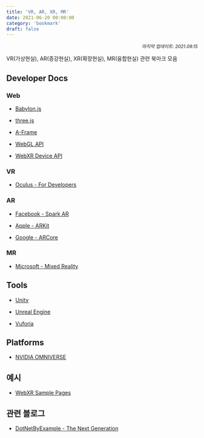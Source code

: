 ```yaml
---
title: 'VR, AR, XR, MR'
date: 2021-06-20 00:00:00
category: 'bookmark'
draft: false
---
```


<div style="font-size: 12px; font-style: italic; text-align: right;">
마지막 업데이트: 2021.09.15
</div>

<!-- - <a href="" target="_blank"></a> -->

<!-- <br /> -->

VR(가상현실), AR(증강현실), XR(확장현실), MR(융합현실) 관련 북마크 모음

## Developer Docs

### Web

- <a href="https://doc.babylonjs.com/" target="_blank">Babylon.js</a>

- <a href="https://threejs.org/" target="_blank">three.js</a>

- <a href="https://aframe.io/" target="_blank">A-Frame</a>

- <a href="https://developer.mozilla.org/en-US/docs/Web/API/WebGL_API" target="_blank">WebGL API</a>

- <a href="https://www.w3.org/TR/webxr/" target="_blank">WebXR Device API</a>

### VR

- <a href="https://developer.oculus.com/" target="_blank">Oculus - For Developers</a>

### AR

- <a href="https://sparkar.facebook.com/ar-studio/" target="_blank">Facebook - Spark AR</a>

- <a href="https://developer.apple.com/kr/augmented-reality/" target="_blank">Apple - ARKit</a>

- <a href="https://developers.google.com/ar" target="_blank">Google - ARCore</a>

### MR

- <a href="https://docs.microsoft.com/ko-kr/windows/mixed-reality/" target="_blank">Microsoft - Mixed Reality</a>

## Tools

- <a href="https://unity.com/kr" target="_blank">Unity</a>

- <a href="https://www.unrealengine.com/ko/" target="_blank">Unreal Engine</a>

- <a href="https://developer.vuforia.com/" target="_blank">Vuforia</a>

## Platforms

- <a href="https://www.nvidia.com/en-us/omniverse/" target="_blank">NVIDIA OMNIVERSE</a>

## 예시

- <a href="https://immersive-web.github.io/webxr-samples/" target="_blank">WebXR Sample Pages</a>

## 관련 블로그

- <a href="https://localjoost.github.io/" target="_blank">
  DotNetByExample - The Next Generation</a>

<!-- - <a href="" target="_blank"></a> -->
